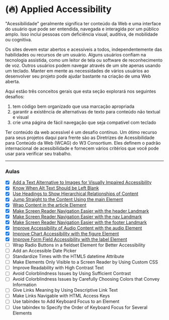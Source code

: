 # (🔥) Applied Accessibility

"Acessibilidade" geralmente significa ter conteúdo da Web e uma interface do usuário que pode ser entendida, navegada e interagida por um público amplo. Isso inclui pessoas com deficiência visual, auditiva, de mobilidade ou cognitiva.

Os sites devem estar abertos e acessíveis a todos, independentemente das habilidades ou recursos de um usuário. Alguns usuários confiam na tecnologia assistida, como um leitor de tela ou software de reconhecimento de voz. Outros usuários podem navegar através de um site apenas usando um teclado. Manter em mente as necessidades de vários usuários ao desenvolver seu projeto pode ajudar bastante na criação de uma Web aberta.

Aqui estão três conceitos gerais que esta seção explorará nos seguintes desafios:

1. tem código bem organizado que usa marcação apropriada
2. garantir a existência de alternativas de texto para conteúdo não textual e visual
3. crie uma página de fácil navegação que seja compatível com teclado

Ter conteúdo da web acessível é um desafio contínuo. Um ótimo recurso para seus projetos daqui para frente são as Diretrizes de Acessibilidade para Conteúdo da Web (WCAG) do W3 Consortium. Eles definem o padrão internacional de acessibilidade e fornecem vários critérios que você pode usar para verificar seu trabalho.

---

### Aulas

- [x] [Add a Text Alternative to Images for Visually Impaired Accessibility](./conteudo/add-a-text-alternative-to-images-for-visually-impaired-accessibility.md)
- [x] [Know When Alt Text Should be Left Blank](./conteudo/know-when-alt-text-should-be-left-blank.md)
- [x] [Use Headings to Show Hierarchical Relationships of Content](./conteudo/use-headings-to-show-hierarchical-relationships-of-content.md)
- [x] [Jump Straight to the Content Using the main Element](./conteudo/jump-straight-to-the-content-using-the-main-element.md)
- [x] [Wrap Content in the article Element](./conteudo/wrap-content-in-the-article-element.md)
- [x] [Make Screen Reader Navigation Easier with the header Landmark](./conteudo/make-screen-reader-navigation-easier-with-the-header-landmark.md)
- [x] [Make Screen Reader Navigation Easier with the nav Landmark](./conteudo/make-screen-reader-navigation-easier-with-the-nav-landmark.md)
- [x] [Make Screen Reader Navigation Easier with the footer Landmark](./conteudo/make-screen-reader-navigation-easier-with-the-footer-landmark.md)
- [x] [Improve Accessibility of Audio Content with the audio Element](./conteudo/improve-accessibility-of-audio-content-with-the-audio-element.md)
- [x] [Improve Chart Accessibility with the figure Element](./conteudo/improve-chart-accessibility-with-the-figure-element.md)
- [x] [Improve Form Field Accessibility with the label Element](./conteudo/improve-form-accessibility-with-the-label-element.md)
- [ ] Wrap Radio Buttons in a fieldset Element for Better Accessibility
- [ ] Add an Accessible Date Picker
- [ ] Standardize Times with the HTML5 datetime Attribute
- [ ] Make Elements Only Visible to a Screen Reader by Using Custom CSS
- [ ] Improve Readability with High Contrast Text
- [ ] Avoid Colorblindness Issues by Using Sufficient Contrast
- [ ] Avoid Colorblindness Issues by Carefully Choosing Colors that Convey Information
- [ ] Give Links Meaning by Using Descriptive Link Text
- [ ] Make Links Navigable with HTML Access Keys
- [ ] Use tabindex to Add Keyboard Focus to an Element
- [ ] Use tabindex to Specify the Order of Keyboard Focus for Several Elements
